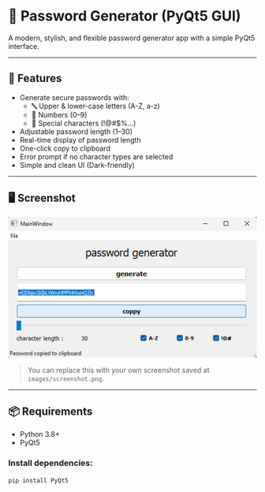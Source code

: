 # 🔐 Password Generator (PyQt5 GUI)

A modern, stylish, and flexible password generator app with a simple PyQt5 interface.

---

## 🚀 Features

- Generate secure passwords with:
  - 🔤 Upper & lower-case letters (A-Z, a-z)
  - 🔢 Numbers (0–9)
  - 🔣 Special characters (!@#$%...)
- Adjustable password length (1–30)
- Real-time display of password length
- One-click copy to clipboard
- Error prompt if no character types are selected
- Simple and clean UI (Dark-friendly)

---

## 🖥 Screenshot

![screenshot](images/screenshot.png)

> You can replace this with your own screenshot saved at `images/screenshot.png`.

---

## 📦 Requirements

- Python 3.8+
- PyQt5

### Install dependencies:

```bash
pip install PyQt5
